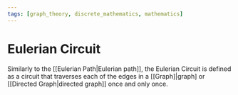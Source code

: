 ```yaml
---
tags: [graph_theory, discrete_mathematics, mathematics]
---
```


# Eulerian Circuit

Similarly to the [[Eulerian Path|Eulerian path]], the Eulerian Circuit is defined as a circuit that traverses each of the edges in a [[Graph]|graph] or [[Directed Graph|directed graph]] once and only once.